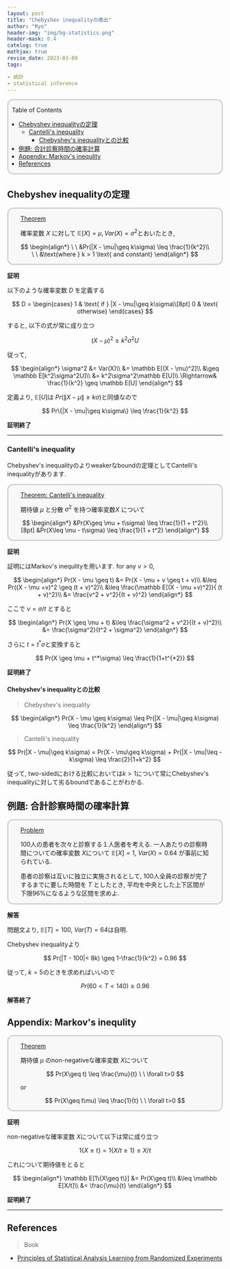 ```yaml
---
layout: post
title: "Chebyshev inequalityの導出"
author: "Ryo"
header-img: "img/bg-statistics.png"
header-mask: 0.4
catelog: true
mathjax: true
revise_date: 2023-03-09
tags:

- 統計
- statistical inference
---
```


<div style='border-radius: 1em; border-style:solid; border-color:#D3D3D3; background-color:#F8F8F8'>
<p class="h4">&nbsp;&nbsp;Table of Contents</p>
<!-- START doctoc generated TOC please keep comment here to allow auto update -->
<!-- DON'T EDIT THIS SECTION, INSTEAD RE-RUN doctoc TO UPDATE -->

- [Chebyshev inequalityの定理](#chebyshev-inequality%E3%81%AE%E5%AE%9A%E7%90%86)
  - [Cantelli's inequality](#cantellis-inequality)
    - [Chebyshev's inequalityとの比較](#chebyshevs-inequality%E3%81%A8%E3%81%AE%E6%AF%94%E8%BC%83)
- [例題: 合計診察時間の確率計算](#%E4%BE%8B%E9%A1%8C-%E5%90%88%E8%A8%88%E8%A8%BA%E5%AF%9F%E6%99%82%E9%96%93%E3%81%AE%E7%A2%BA%E7%8E%87%E8%A8%88%E7%AE%97)
- [Appendix: Markov's inequlity](#appendix-markovs-inequlity)
- [References](#references)

<!-- END doctoc generated TOC please keep comment here to allow auto update -->

</div>

## Chebyshev inequalityの定理

<div style='padding-left: 2em; padding-right: 2em; border-radius: 1em; border-style:solid; border-color:#D3D3D3; background-color:#F8F8F8'>
<p class="h4"><ins>Theorem</ins></p>

確率変数 $X$ に対して $\mathbb E[X] = \mu, Var(X) = \sigma^2$とおいたとき,

$$
\begin{align*}
\ \ &Pr(|X - \mu|\geq k\sigma) \leq \frac{1}{k^2}\\
\ \ &\text{where } k > 1 \text{ and constant}
\end{align*}
$$


</div>

**証明**

以下のような確率変数 $D$ を定義する

$$
D = \begin{cases}
1 & \text{ if } |X - \mu|\geq k\sigma\\[8pt]
0 & \text{ otherwise}
\end{cases}
$$

すると, 以下の式が常に成り立つ

$$
(X - \mu)^2 \geq k^2\sigma^2U
$$

従って, 

$$
\begin{align*}
\sigma^2 &= Var(X)\\
         &= \mathbb E[(X - \mu)^2]\\
         &\geq \mathbb E[k^2\sigma^2U]\\
         &= k^2\sigma^2\mathbb E[U]\\
\Rightarrow& \frac{1}{k^2} \geq  \mathbb E[U]
\end{align*}
$$

定義より, $\mathbb E[U]$は $Pr(\|X - \mu\| \geq k\sigma)$と同値なので

$$
Pr\{|X - \mu|\geq k\sigma\} \leq \frac{1}{k^2}
$$

**証明終了**

---

### Cantelli's inequality

Chebyshev's inequalityのよりweakerなboundの定理としてCantelli's inequalityがあります.

<div style='padding-left: 2em; padding-right: 2em; border-radius: 1em; border-style:solid; border-color:#D3D3D3; background-color:#F8F8F8'>
<p class="h4"><ins>Theorem: Cantelli's inequality</ins></p>

期待値 $\mu$ と分散 $\sigma^2$ を持つ確率変数$X$ について

$$
\begin{align*}
&Pr(X\geq \mu + t\sigma) \leq \frac{1}{1 + t^2}\\[8pt]
&Pr(X\leq \mu - t\sigma) \leq \frac{1}{1 + t^2}
\end{align*}
$$

</div>

**証明**

証明にはMarkov's inequlityを用います. for any $v>0$, 

$$
\begin{align*}
Pr(X - \mu \geq t) &= Pr(X - \mu + v \geq t + v)\\
                   &\leq Pr((X - \mu +v)^2 \geq (t + v)^2)\\
                   &\leq \frac{\mathbb E[(X - \mu +v)^2]}{ (t + v)^2}\\
                   &= \frac{v^2 + v^2}{(t + v)^2}
\end{align*}
$$

ここで $v = \sigma/t$ とすると

$$
\begin{align*}
Pr(X \geq \mu + t) &\leq \frac{\sigma^2 + v^2}{(t + v)^2}\\
                           &= \frac{\sigma^2}{t^2 + \sigma^2}
\end{align*}
$$

さらに $t = t^*\sigma$と変換すると

$$
Pr(X \geq \mu + t^*\sigma) \leq \frac{1}{1+t^{*2}}
$$

**証明終了**



#### Chebyshev's inequalityとの比較

> Chebyshev's inequality

$$
\begin{align*}
Pr(X - \mu \geq k\sigma) \leq Pr(|X - \mu|\geq k\sigma) \leq \frac{1}{k^2}
\end{align*}
$$

> Cantelli's inequality

$$
Pr(|X - \mu|\geq k\sigma) = Pr(X - \mu\geq k\sigma) + Pr(|X - \mu|\leq -k\sigma) \leq \frac{2}{1+k^2}
$$

従って, two-sidedにおける比較においては$k>1$について常にChebyshev's inequalityに対して劣るboundであることがわかる.


## 例題: 合計診察時間の確率計算

<div style='padding-left: 2em; padding-right: 2em; border-radius: 1em; border-style:solid; border-color:#D3D3D3; background-color:#F8F8F8'>
<p class="h4"><ins>Problem</ins></p>

100人の患者を次々と診察する１人医者を考える. 一人あたりの診察時間についての確率変数 $X$について
$\mathbb E[X] = 1$, $Var(X) = 0.64$ が事前に知られている.

患者の診察は互いに独立に実施されるとして, 100人全員の診察が完了するまでに要した時間を $T$ としたとき, 
平均を中央とした上下区間が下限96%になるような区間を求めよ.

</div>

**解答**

問題文より, $\mathbb E[T] = 100$, $Var(T) = 64$は自明.

Chebyshev inequalityより

$$
Pr(|T - 100|< 8k) \geq 1-\frac{1}{k^2} = 0.96
$$

従って, $k=5$のときを求めればいいので

$$
Pr(60 < T < 140) \geq 0.96
$$




**解答終了**



## Appendix: Markov's inequlity

<div style='padding-left: 2em; padding-right: 2em; border-radius: 1em; border-style:solid; border-color:#D3D3D3; background-color:#F8F8F8'>
<p class="h4"><ins>Theorem </ins></p>

期待値 $\mu$ のnon-negativeな確率変数 $X$について

$$
Pr(X\geq t) \leq \frac{\mu}{t} \  \ \forall t>0
$$

or

$$
Pr(X\geq t\mu) \leq \frac{1}{t} \  \ \forall t>0
$$

</div>

**証明**

non-negativeな確率変数 $X$について以下は常に成り立つ

$$
1\{X\geq t\} = 1\{X/t\geq 1\} \leq X/t
$$

これについて期待値をとると

$$
\begin{align*}
\mathbb E[1\{X\geq t\}] &= Pr(X\geq t)\\
                        &\leq \mathbb E[X/t]\\
                        &= \frac{\mu}{t}
\end{align*}
$$


**証明終了**

---


## References

> Book

- [Principles of Statistical Analysis Learning from Randomized Experiments](https://www.cambridge.org/core/books/principles-of-statistical-analysis/74C6545BBEF83D5E41C48BA11756032C)